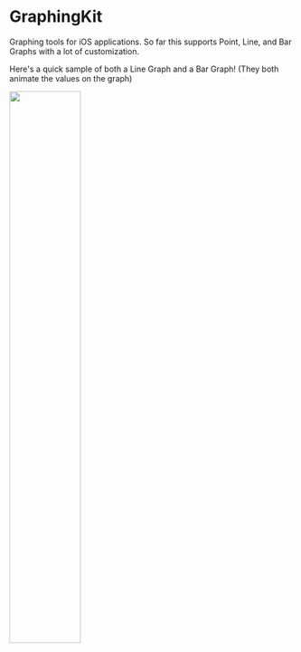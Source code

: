 # GraphingKit
Graphing tools for iOS applications. So far this supports Point, Line, and Bar Graphs with a lot of customization.

Here's a quick sample of both a Line Graph and a Bar Graph! (They both animate the values on the graph)

<img src="https://raw.githubusercontent.com/grago1999/GraphingKit/master/gksample.jpg" width=50%>
